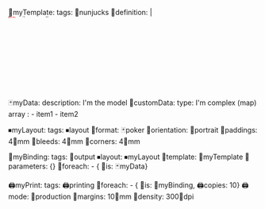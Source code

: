 
📐myTemplate:
  tags: 📐nunjucks
  📐definition: |
    <svg xmlns="http://www.w3.org/2000/svg" 
    width="{{ width }}"
    height="{{ height }}" viewBox="0 0 {{ width }} {{ height }}" >
      <g id="bleedLayer" transform="translate({{bleedbox.x}}, {{bleedbox.y}})">
        <rect id="bleedbox" x="0" y="0" width="{{bleedbox.width}}" height="{{bleedbox.height}}" fill="yellow"/>
      </g>
      <g id="trimLayer" transform="translate({{trimbox.x}}, {{trimbox.y}})">
        <rect id="trimbox" x="0" y="0" width="{{trimbox.width}}" height="{{trimbox.height}}" stroke-width="0.1"
            fill="lightgreen" rx="{{trimbox.corners}}" ry="{{trimbox.corners}}" stroke="red"/>
        <text text-anchor="left" alignment-baseline="hanging" x="{{trimbox.corners}}" y="0.8" font-size="3" fill="red">
            ⬜trimBox
        </text>
      </g>
      <g id="artLayer" transform="translate({{artbox.x}}, {{artbox.y}})">
        <rect id="artbox" x="0" y="0" width="{{artbox.width}}" height="{{artbox.height}}" stroke-width="1" fill="green" />
        <text style="font-family: sans-serif;font-size:10" x="{{artbox.width/2}}" y="{{artbox.height/2}}" text-anchor="middle" fill="darkgreen">
            ⬜artBox
        </text>
        <text style="font-family: sans-serif;font-size:8" x="{{artbox.width/2}}" y="{{artbox.height/2+12}}" text-anchor="middle" fill="black">
            {{ 'icon' | fromModel }} {{ 'name' | fromModel }}
        </text>
        <text style="font-family: sans-serif;font-size:5" x="{{artbox.width/2}}" y="{{artbox.height/2+20}}" text-anchor="middle" fill="black">
            {{ 'description' | fromModel }}
        </text>
                <text style="font-family: sans-serif;font-size:2" x="{{artbox.width/2}}" y="{{artbox.height/2+25}}" text-anchor="middle" fill="black">
            {{ '💠customData' | fromModel | dump }}
        </text>
      </g>
    </svg>

🃏myData:
  description: I'm the model
  💠customData:
    type: I'm complex (map)
    array : 
      - item1
      - item2

⏹myLayout:
  tags: ⏹layout
  📄format: 🃏poker
  🔄orientation: 🔄portrait
  📏paddings: 4📏mm
  📏bleeds: 4📏mm
  📏corners: 4📏mm

📐myBinding:
  tags: 📐output
  ⏹layout: ⏹myLayout
  📐template: 📐myTemplate
  📐parameters: {}
  📑foreach:
    - { 📑is: 🃏myData}

🖨️myPrint:
  tags: 🖨️printing
  📑foreach:
    - { 📑is: 📐myBinding, 🖨️copies: 10}
  🖨️mode: 🚀production
  📏margins: 10📏mm
  📏density: 300📏dpi